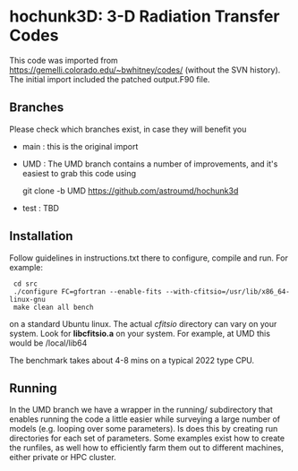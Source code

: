 # hochunk3D: 3-D Radiation Transfer Codes

This code was imported from https://gemelli.colorado.edu/~bwhitney/codes/
(without the SVN history). The initial import included the patched output.F90 file.

## Branches

Please check which branches exist, in case they will benefit you

* main : this is the original import

* UMD : The UMD branch contains a number of  improvements, and it's easiest to grab
this code using

     git clone -b UMD https://github.com/astroumd/hochunk3d

* test : TBD


## Installation

Follow guidelines in instructions.txt there to configure, compile and run.
For example:

     cd src
     ./configure FC=gfortran --enable-fits --with-cfitsio=/usr/lib/x86_64-linux-gnu
     make clean all bench

on a standard Ubuntu linux. The actual *cfitsio* directory can vary on your system. Look
for **libcfitsio.a** on your system. For example, at UMD this would be /local/lib64

The benchmark takes about 4-8 mins on a typical 2022 type CPU.


## Running

In the UMD branch we have a wrapper in the running/ subdirectory that
enables running the code a little easier while surveying a large
number of models (e.g. looping over some parameters).  Is does this by
creating run directories for each set of parameters. Some examples
exist how to create the runfiles, as well how to efficiently farm them
out to different machines, either private or HPC cluster.
